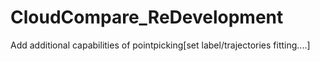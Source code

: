 # CloudCompare_ReDevelopment
Add additional capabilities of pointpicking[set label/trajectories fitting....]
